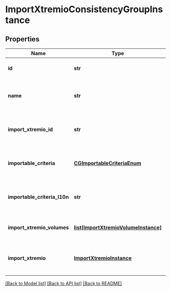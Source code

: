 # ImportXtremioConsistencyGroupInstance

## Properties
Name | Type | Description | Notes
------------ | ------------- | ------------- | -------------
**id** | **str** | Unique identifier of the XtremIO consistency group. | [optional] 
**name** | **str** | Name of the consistency group.  This property supports case-insensitive filtering. | [optional] 
**import_xtremio_id** | **str** | Unique identifier of the XtremIO storage system where the consistency group resides. | [optional] 
**importable_criteria** | [**CGImportableCriteriaEnum**](CGImportableCriteriaEnum.md) | Consistency group import criteria. If the value is not Ready, the consistency group is not importable. | [optional] 
**importable_criteria_l10n** | **str** | Localized message string corresponding to importable_criteria Was added in version 1.0.2. | [optional] 
**import_xtremio_volumes** | [**list[ImportXtremioVolumeInstance]**](ImportXtremioVolumeInstance.md) | This is the inverse of the resource type import_xtremio_volume association. | [optional] 
**import_xtremio** | [**ImportXtremioInstance**](ImportXtremioInstance.md) | This is the embeddable reference form of import_xtremio_id attribute. | [optional] 

[[Back to Model list]](../README.md#documentation-for-models) [[Back to API list]](../README.md#documentation-for-api-endpoints) [[Back to README]](../README.md)


